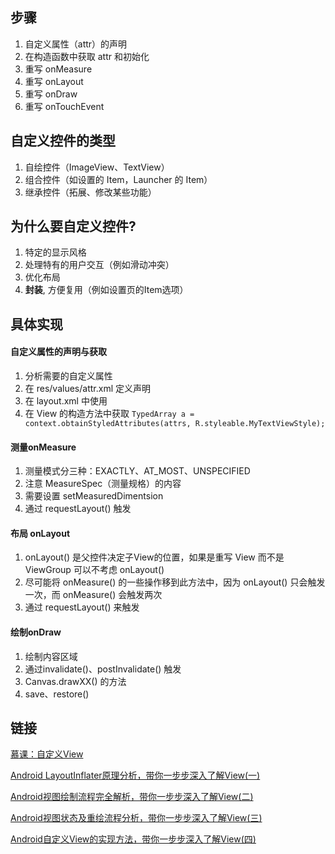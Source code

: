 ## 步骤

1. 自定义属性（attr）的声明
2. 在构造函数中获取 attr 和初始化
2. 重写 onMeasure
3. 重写 onLayout
4. 重写 onDraw
5. 重写 onTouchEvent

## 自定义控件的类型
1. 自绘控件（ImageView、TextView）
2. 组合控件（如设置的 Item，Launcher 的 Item）
3. 继承控件（拓展、修改某些功能）

## 为什么要自定义控件?

1. 特定的显示风格
2. 处理特有的用户交互（例如滑动冲突）
3. 优化布局
4. **封装**, 方便复用（例如设置页的Item选项）

## 具体实现

#### 自定义属性的声明与获取
1. 分析需要的自定义属性
2. 在 res/values/attr.xml 定义声明
3. 在 layout.xml 中使用
4. 在 View 的构造方法中获取
`TypedArray a = context.obtainStyledAttributes(attrs, R.styleable.MyTextViewStyle);`

#### 测量onMeasure
1. 测量模式分三种：EXACTLY、AT_MOST、UNSPECIFIED
2. 注意 MeasureSpec（测量规格）的内容
3. 需要设置 setMeasuredDimentsion
4. 通过 requestLayout() 触发

#### 布局 onLayout
1. onLayout() 是父控件决定子View的位置，如果是重写 View 而不是 ViewGroup 可以不考虑 onLayout()
2. 尽可能将 onMeasure() 的一些操作移到此方法中，因为 onLayout() 只会触发一次，而 onMeasure() 会触发两次
3. 通过 requestLayout() 来触发

#### 绘制onDraw
1. 绘制内容区域
2. 通过invalidate()、postInvalidate() 触发
3. Canvas.drawXX() 的方法
4. save、restore()

## 链接
[慕课：自定义View](https://www.imooc.com/video/10768)

[Android LayoutInflater原理分析，带你一步步深入了解View\(一\)](https://blog.csdn.net/guolin_blog/article/details/12921889)

[Android视图绘制流程完全解析，带你一步步深入了解View\(二\)](https://blog.csdn.net/guolin_blog/article/details/16330267)

[Android视图状态及重绘流程分析，带你一步步深入了解View\(三\)](https://blog.csdn.net/guolin_blog/article/details/17045157)

[Android自定义View的实现方法，带你一步步深入了解View\(四\)](https://blog.csdn.net/guolin_blog/article/details/17357967)